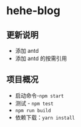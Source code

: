 # hehe-blog

## 更新说明

-   添加 antd
-   添加 antd 的按需引用

## 项目概况

-   启动命令-`npm start`
-   测试 - `npm test`
-   `npm run build`
-   依赖下载：`yarn install`
